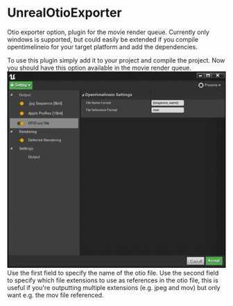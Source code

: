 # UnrealOtioExporter
Otio exporter option, plugin for the movie render queue.
Currently only windows is supported, but could easily be extended if you compile opentimelineio for your target platform and add the dependencies.

To use this plugin simply add it to your project and compile the project.
Now you should have this option available in the movie render queue.
![Screenshot](docs/screenshot.png)
Use the first field to specify the name of the otio file.
Use the second field to specify which file extensions to use as references in the otio file, this is useful if you're outputting multiple extensions (e.g. jpeg and mov) but only want e.g. the mov file referenced.